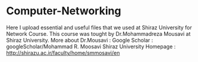 # Computer-Networking
Here I upload essential and useful files that we used at Shiraz University for Network Course.
This course was tought by Dr.Mohammadreza Mousavi at Shiraz University.
More about Dr.Mousavi : 
  Google Scholar : googleScholar/Mohammad R. Moosavi
  Shiraz University Homepage : http://shirazu.ac.ir/faculty/home/smmosavi/en
 
